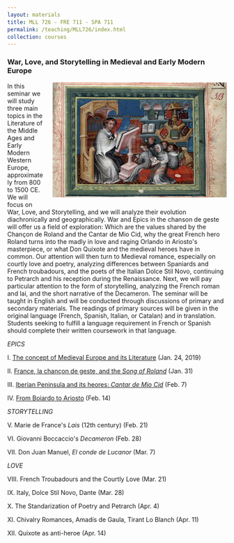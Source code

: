 ```yaml
---
layout: materials
title: MLL 726 - FRE 711 - SPA 711
permalink: /teaching/MLL726/index.html
collection: courses
---
```


### War, Love, and Storytelling in Medieval and Early Modern Europe

<img alt="Paris, Bibl. Mazarine, ms. 0313, f. 001 - vue 3" src="img/Bib.Mazarine.MS0313.f.1.png" style="float:right; margin-left:20px;margin-bottom:15px;">

In this seminar we will study three main topics in the Literature of the Middle Ages and Early Modern Western Europe, approximately from 800 to 1500 CE. We will focus on War, Love, and Storytelling, and we will analyze their evolution diachronically and geographically. War and Epics in the chanson de geste will offer us a field of exploration: Which are the values shared by the Chançon de Roland and the Cantar de Mio Cid, why the great French hero Roland turns into the madly in love and raging Orlando in Ariosto's masterpiece, or what Don Quixote and the medieval heroes have in common. Our attention will then turn to Medieval romance, especially on courtly love and poetry, analyzing differences between Spaniards and French troubadours, and the poets of the Italian Dolce Stil Novo, continuing to Petrarch and his reception during the Renaissance. Next, we will pay particular attention to the form of storytelling, analyzing the French roman and lai, and the short narrative of the Decameron. The seminar will be taught in English and will be conducted through discussions of primary and secondary materials. The readings of primary sources will be given in the original language (French, Spanish, Italian, or Catalan) and in translation. Students seeking to fulfill a language requirement in French or Spanish should complete their written coursework in that language.

 

*EPICS*

I. [The concept of Medieval Europe and its Literature](Intro.html) (Jan. 24, 2019)

II. [France, la chançon de geste, and the *Song of Roland*](French_Epics.html) (Jan. 31)

III. [Iberian Peninsula and its heores: *Cantar de Mio Cid*](Iberian_Epics.html) (Feb. 7)

IV. [From Boiardo to Ariosto](Italian_Epics.html) (Feb. 14)

*STORYTELLING*

V. Marie de France's *Lais* <!--(French_Storytelling.html)--> (12th century) (Feb. 21)

VI. Giovanni Boccaccio's *Decameron* <!--(Italian_Storytelling.html)--> (Feb. 28)

VII. Don Juan Manuel, *El conde de Lucanor* <!--(Iberian_Storytelling.html)--> (Mar. 7)

*LOVE*

VIII. French Troubadours and the Courtly Love <!--(FrenchTroubadours.html)--> (Mar. 21)

IX. Italy, Dolce Stil Novo, Dante<!--(Italian_poetry.html)--> (Mar. 28)

X. The Standarization of Poetry and Petrarch <!--(Italian_poetry2.html)--> (Apr. 4)

XI. Chivalry Romances, Amadís de Gaula, Tirant Lo Blanch <!--(chivalry.html)--> (Apr. 11)

XII. Quixote as anti-heroe <!--(Quixote.html)--> (Apr. 14) 